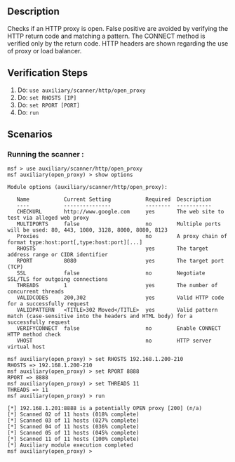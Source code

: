 ## Description

Checks if an HTTP proxy is open. False positive are avoided by verifying the HTTP return code and matching a pattern. The CONNECT method is verified only by the return code. HTTP headers are shown regarding the use of proxy or load balancer.

## Verification Steps

1. Do: ```use auxiliary/scanner/http/open_proxy```
2. Do: ```set RHOSTS [IP]```
3. Do: ```set RPORT [PORT]```
4. Do: ```run```

## Scenarios

### Running the scanner :

```
msf > use auxiliary/scanner/http/open_proxy 
msf auxiliary(open_proxy) > show options

Module options (auxiliary/scanner/http/open_proxy):

   Name           Current Setting           Required  Description
   ----           ---------------           --------  -----------
   CHECKURL       http://www.google.com     yes       The web site to test via alleged web proxy
   MULTIPORTS     false                     no        Multiple ports will be used: 80, 443, 1080, 3128, 8000, 8080, 8123
   Proxies                                  no        A proxy chain of format type:host:port[,type:host:port][...]
   RHOSTS                                   yes       The target address range or CIDR identifier
   RPORT          8080                      yes       The target port (TCP)
   SSL            false                     no        Negotiate SSL/TLS for outgoing connections
   THREADS        1                         yes       The number of concurrent threads
   VALIDCODES     200,302                   yes       Valid HTTP code for a successfully request
   VALIDPATTERN   <TITLE>302 Moved</TITLE>  yes       Valid pattern match (case-sensitive into the headers and HTML body) for a successfully request
   VERIFYCONNECT  false                     no        Enable CONNECT HTTP method check
   VHOST                                    no        HTTP server virtual host

msf auxiliary(open_proxy) > set RHOSTS 192.168.1.200-210
RHOSTS => 192.168.1.200-210
msf auxiliary(open_proxy) > set RPORT 8888
RPORT => 8888
msf auxiliary(open_proxy) > set THREADS 11
THREADS => 11
msf auxiliary(open_proxy) > run

[*] 192.168.1.201:8888 is a potentially OPEN proxy [200] (n/a)
[*] Scanned 02 of 11 hosts (018% complete)
[*] Scanned 03 of 11 hosts (027% complete)
[*] Scanned 04 of 11 hosts (036% complete)
[*] Scanned 05 of 11 hosts (045% complete)
[*] Scanned 11 of 11 hosts (100% complete)
[*] Auxiliary module execution completed
msf auxiliary(open_proxy) >
```
